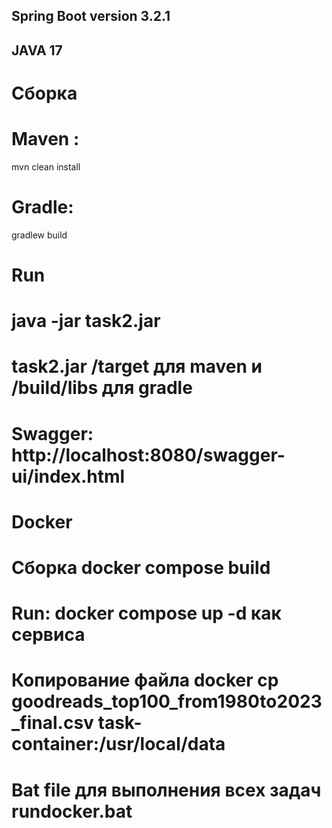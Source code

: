 ## Spring Boot  version 3.2.1
## JAVA 17

# Сборка
  # Maven :
   mvn clean install
  # Gradle:
   gradlew build

# Run
  # java -jar task2.jar
  # task2.jar /target для maven и /build/libs для gradle
# Swagger:  http://localhost:8080/swagger-ui/index.html
# Docker 
  # Сборка docker compose build  
  # Run: docker compose up -d как сервиса
  # Копирование файла docker cp goodreads_top100_from1980to2023_final.csv task-container:/usr/local/data

# Bat file для выполнения всех задач rundocker.bat
